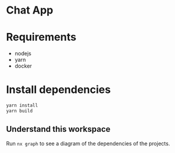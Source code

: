 # Chat App

# Requirements

- nodejs
- yarn
- docker

# Install dependencies

```bash
yarn install
yarn build
```

## Understand this workspace

Run `nx graph` to see a diagram of the dependencies of the projects.

<!-- Add e2e tests -->
<!-- Deploy new features -->
<!-- Refactor bad code (end of the project) -->
